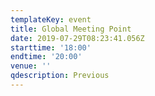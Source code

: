 ```yaml
---
templateKey: event
title: Global Meeting Point
date: 2019-07-29T08:23:41.056Z
starttime: '18:00'
endtime: '20:00'
venue: ''
qdescription: Previous
---
```


